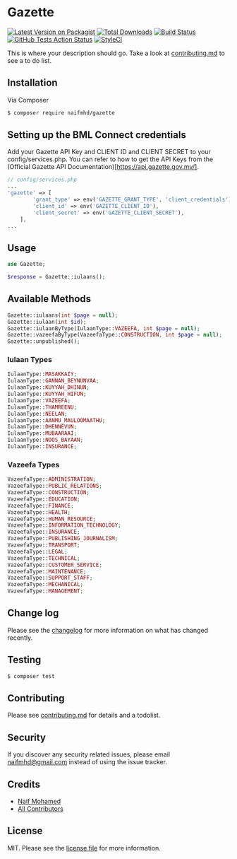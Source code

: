 # Gazette

[![Latest Version on Packagist][ico-version]][link-packagist]
[![Total Downloads][ico-downloads]][link-downloads]
[![Build Status][ico-travis]][link-travis]
[![GitHub Tests Action Status](https://img.shields.io/github/workflow/status/naifmhd/gazette/run-tests?label=tests)](https://github.com/naifmhd/gazette/actions?query=workflow%3ATests+branch%3Amaster)
[![StyleCI](https://github.styleci.io/repos/324795896/shield?branch=master)](https://github.styleci.io/repos/324795896)

This is where your description should go. Take a look at [contributing.md](contributing.md) to see a to do list.

## Installation

Via Composer

```bash
$ composer require naifmhd/gazette
```

## Setting up the BML Connect credentials

Add your Gazette API Key and CLIENT ID and CLIENT SECRET to your config/services.php. You can refer to how to get the API Keys from the (Official Gazette API Documentation)[https://api.gazette.gov.mv/].

```php
// config/services.php
...
'gazette' => [
        'grant_type' => env('GAZETTE_GRANT_TYPE', 'client_credentials'),
        'client_id' => env('GAZETTE_CLIENT_ID'),
        'client_secret' => env('GAZETTE_CLIENT_SECRET'),
    ],
...
```

## Usage

```php
use Gazette;

$response = Gazette::iulaans();
```

## Available Methods

```php
Gazette::iulaans(int $page = null);
Gazette::iulaan(int $id);
Gazette::iulaanByType(IulaanType::VAZEEFA, int $page = null);
Gazette::vazeefaByType(VazeefaType::CONSTRUCTION, int $page = null);
Gazette::unpublished();
```

### Iulaan Types

```php
IulaanType::MASAKKAIY;
IulaanType::GANNAN_BEYNUNVAA;
IulaanType::KUYYAH_DHINUN;
IulaanType::KUYYAH_HIFUN;
IulaanType::VAZEEFA;
IulaanType::THAMREENU;
IulaanType::NEELAN;
IulaanType::AANMU_MAULOOMAATHU;
IulaanType::DHENNEVUN;
IulaanType::MUBAARAAI;
IulaanType::NOOS_BAYAAN;
IulaanType::INSURANCE;
```

### Vazeefa Types

```php
VazeefaType::ADMINISTRATION;
VazeefaType::PUBLIC_RELATIONS;
VazeefaType::CONSTRUCTION;
VazeefaType::EDUCATION;
VazeefaType::FINANCE;
VazeefaType::HEALTH;
VazeefaType::HUMAN_RESOURCE;
VazeefaType::INFORMATION_TECHNOLOGY;
VazeefaType::INSURANCE;
VazeefaType::PUBLISHING_JOURNALISM;
VazeefaType::TRANSPORT;
VazeefaType::LEGAL;
VazeefaType::TECHNICAL;
VazeefaType::CUSTOMER_SERVICE;
VazeefaType::MAINTENANCE;
VazeefaType::SUPPORT_STAFF;
VazeefaType::MECHANICAL;
VazeefaType::MANAGEMENT;
```

## Change log

Please see the [changelog](changelog.md) for more information on what has changed recently.

## Testing

```bash
$ composer test
```

## Contributing

Please see [contributing.md](contributing.md) for details and a todolist.

## Security

If you discover any security related issues, please email naifmhd@gmail.com instead of using the issue tracker.

## Credits

- [Naif Mohamed][link-author]
- [All Contributors][link-contributors]

## License

MIT. Please see the [license file](license.md) for more information.

[ico-version]: https://img.shields.io/packagist/v/naifmhd/gazette.svg?style=flat-square
[ico-downloads]: https://img.shields.io/packagist/dt/naifmhd/gazette.svg?style=flat-square
[ico-travis]: https://img.shields.io/travis/naifmhd/gazette/master.svg?style=flat-square
[ico-styleci]: https://styleci.io/repos/12345678/shield
[link-packagist]: https://packagist.org/packages/naifmhd/gazette
[link-downloads]: https://packagist.org/packages/naifmhd/gazette
[link-travis]: https://travis-ci.org/naifmhd/gazette
[link-styleci]: https://styleci.io/repos/12345678
[link-author]: https://github.com/naifmhd
[link-contributors]: ../../contributors
